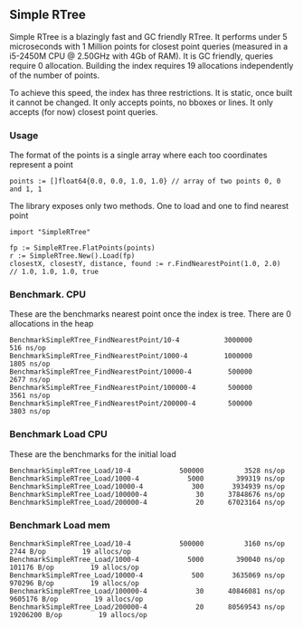 ## Simple RTree

Simple RTree is a blazingly fast and GC friendly RTree. It performs under 5 microseconds with 1 Million points for closest point queries
(measured in a i5-2450M CPU @ 2.50GHz with 4Gb of RAM). It is GC friendly, queries require 0 allocation.
Building the index requires 19 allocations independently of the number of points.

To achieve this speed, the index has three restrictions. It is static, once built it cannot be changed.
It only accepts points, no bboxes or lines. It only accepts (for now) closest point queries.


### Usage

The format of the points is a single array where each too coordinates represent a point

    points := []float64{0.0, 0.0, 1.0, 1.0} // array of two points 0, 0 and 1, 1

The library exposes only two methods. One to load and one to find nearest point

    import "SimpleRTree"

    fp := SimpleRTree.FlatPoints(points)
    r := SimpleRTree.New().Load(fp)
    closestX, closestY, distance, found := r.FindNearestPoint(1.0, 2.0)
    // 1.0, 1.0, 1.0, true



### Benchmark. CPU

These are the benchmarks nearest point once the index is tree. There are 0 allocations in the heap

    BenchmarkSimpleRTree_FindNearestPoint/10-4      	 3000000	       516 ns/op
    BenchmarkSimpleRTree_FindNearestPoint/1000-4    	 1000000	      1805 ns/op
    BenchmarkSimpleRTree_FindNearestPoint/10000-4   	  500000	      2677 ns/op
    BenchmarkSimpleRTree_FindNearestPoint/100000-4  	  500000	      3561 ns/op
    BenchmarkSimpleRTree_FindNearestPoint/200000-4  	  500000	      3803 ns/op



### Benchmark Load CPU

These are the benchmarks for the initial load

    BenchmarkSimpleRTree_Load/10-4      	  500000	      3528 ns/op
    BenchmarkSimpleRTree_Load/1000-4    	    5000	    399319 ns/op
    BenchmarkSimpleRTree_Load/10000-4   	     300	   3934939 ns/op
    BenchmarkSimpleRTree_Load/100000-4  	      30	  37848676 ns/op
    BenchmarkSimpleRTree_Load/200000-4  	      20	  67023164 ns/op



### Benchmark Load mem

    BenchmarkSimpleRTree_Load/10-4      	  500000	      3160 ns/op	    2744 B/op	      19 allocs/op
    BenchmarkSimpleRTree_Load/1000-4    	    5000	    390040 ns/op	  101176 B/op	      19 allocs/op
    BenchmarkSimpleRTree_Load/10000-4   	     500	   3635069 ns/op	  970296 B/op	      19 allocs/op
    BenchmarkSimpleRTree_Load/100000-4  	      30	  40846081 ns/op	 9605176 B/op	      19 allocs/op
    BenchmarkSimpleRTree_Load/200000-4  	      20	  80569543 ns/op	19206200 B/op	      19 allocs/op




